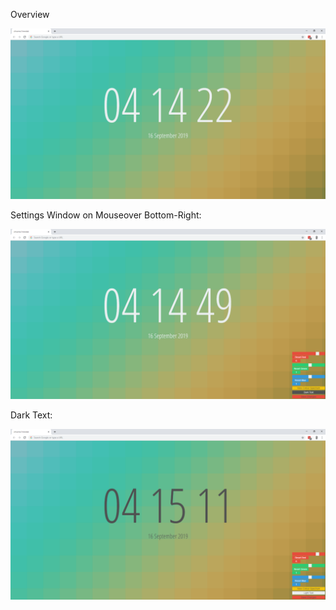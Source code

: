 Overview

![Overview](https://raw.githubusercontent.com/Flizzehh/chrome-new-tab-pixelated/master/screenshots/overview-s1.png "Overview")

Settings Window on Mouseover Bottom-Right:

![Settings Window on Mouseover Bottom-Right](https://raw.githubusercontent.com/Flizzehh/chrome-new-tab-pixelated/master/screenshots/settings-s2.png "Settings Window on Mouseover Bottom-Right")

Dark Text:

![Dark Text](https://raw.githubusercontent.com/Flizzehh/chrome-new-tab-pixelated/master/screenshots/dark-s3.png "Dark Text")